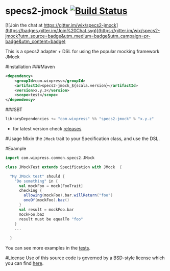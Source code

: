 specs2-jmock [![Build Status](https://travis-ci.org/wix/specs2-jmock.svg?branch=master)](https://travis-ci.org/wix/specs2-jmock)
============

[![Join the chat at https://gitter.im/wix/specs2-jmock](https://badges.gitter.im/Join%20Chat.svg)](https://gitter.im/wix/specs2-jmock?utm_source=badge&utm_medium=badge&utm_campaign=pr-badge&utm_content=badge)

This is a specs2 adapter + DSL for using the popular mocking framework JMock

#Installation
###Maven
```xml
<dependency>
    <groupId>com.wixpress</groupId>
    <artifactId>specs2-jmock_${scala.version}</artifactId>
    <version>x.y.z</version>
    <scope>test</scope>
</dependency>
```
###SBT
```sbt
libraryDependencies += "com.wixpress" %% "specs2-jmock" % "x.y.z"
```

* for latest version check [releases](https://github.com/wix/specs2-jmock/releases)

#Usage
Mixin the `JMock` trait to your Specification class, and use the DSL.

#Example
```Scala
import com.wixpress.common.specs2.JMock

class JMockTest extends Specification with JMock  {

  "My JMock test" should { 
    "Do something" in {
      val mockFoo = mock[FooTrait]
      checking {
        allowing(mockFoo).bar.willReturn("foo")
        oneOf(mockFoo).baz()
      }
      val result = mockFoo.bar
      mockFoo.baz
      result must be equalTo "foo"
    }
    ...
    
  }
```

You can see more examples in the [tests](/src/test/scala/com/wixpress/common/specs2).

#License
Use of this source code is governed by a BSD-style license which you can find [here](/LICENSE.md).

